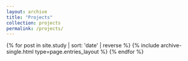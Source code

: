```yaml
---
layout: archive
title: "Projects"
collection: projects
permalink: /projects/
---
```


<div class="entries-{{ page.entries_layout | default: 'list' }}">
  {% for post in site.study | sort: 'date' | reverse %}
    {% include archive-single.html type=page.entries_layout %}
  {% endfor %}
</div>